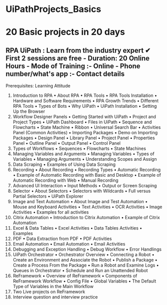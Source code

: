 # UiPathProjects_Basics

20 Basic projects in 20 days
==========================
RPA UiPath : Learn from the industry expert
✔ First 2 sessions are free
    - Duration: 20 Online Hours
    - Mode of Training :- Online 
    - Phone number/what's app :-
Contact details 
------------------------

Prerequisites: Learning Attitude
1. Introduction to RPA
    • About RPA
    • RPA Tools
    • RPA Tools Installation
    • Hardware and Software Requirements
    • RPA Growth Trends
    • Different RPA Tools
    • Types of Bots
    • Why UiPath
    • UiPath Installation
    • Setting Up the Browser
2. Workflow Designer Panels
    • Getting Started with UiPath
    • Project and Project Types
    • UiPath Dashboard
    • Files in UiPath
    • Sequence and Flowcharts
    • State Machine
    • Ribbon
    • Universal Search Bar
    • Activities Panel (Common Activities)
    • Importing Packages
    • Demo on Importing Packages
    • Design Panel
    • Library Panel
    • Project Panel
    • Properties Panel
    • Outline Panel
    • Output Panel
    • Control Panel
3. Types of Workflows
    • Sequences
    • Flowcharts
    • State Machines
4. Managing Variables and Arguments
    • Managing Variables
    • Types of Variables
    • Managing Arguments
    • Understanding Scopes and Assign
5. Data Scraping
    • Examples of Using Data Scraping
6. Recording
    • About Recording
    • Recording Types
    • Automatic Recording
    • Example of Automatic Recording with Basic and Desktop
    • Example of Automatic Recording with Web
    • Manual Recording
7. Advanced UI Interaction
    • Input Methods
    • Output or Screen Scraping
8. Selector
    • About Selectors
    • Selectors with Wildcards
    • Full versus Partial Selectors
    • UiPath Explorer
9. Image and Text Automation
    • About Image and Test Automation
    • Mouse and Keyboard Activities
    • Text Activities
    • OCR Activities
    • Image Activities
    • Examples for all activities
10. Citrix Automation
    • Introduction to Citrix Automation
    • Example of Citrix Automation
11. Excel & Data Tables 
    • Excel Activities
    • Data Tables Activities
    • Examples
12. PDF
    • Data Extraction from PDF
    • PDF Activities
13. Email Automation
    • Email Automation
    • Email Activities
14. Debugging and Exception Handling
    • Debug Workflow
    • Error Handlings
15. UiPath Orchestrator
    • Orchestrator Overview
    • Connecting a Robot
    • Create an Environment and Associate the Robot
    • Publish a Package
    • Create a Process From the Package
    • Run a Robot and Examine Logs
    • Queues in Orchestrator
    • Schedule and Run an Unattended Robot
16. ReFramework
    • Overview of ReFramework
    • Components of ReFramework Workflow
    • Config File
    • Global Variables
    • The Default Type of Variables in the Main Workflow
17. Two Live projects on ReFramework
18. Interview question and interview practice